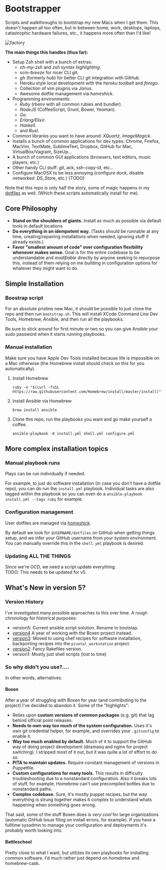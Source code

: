 # Bootstrapper
Scripts and walkthroughs to bootstrap my new Macs when I get them.  This doesn't
happen all too often, but in between home, work, desktops, laptops, catastrophic
hardware failures, etc., it happens more often than I'd like!

![factory](http://f.cl.ly/items/1u3a1A1X0K2k0y0K3a0z/giphy.gif)

**The main things this handles (thus far):**

 - Setup Zsh shell with a bunch of extras:
    - _oh-my-zsh_ and _zsh syntax highlighting_.
    - _scm-breeze_ for nicer CLI git.
    - _gh_ (formerly _hub_) for better CLI git integration with GitHub.
    - Heroku style local development with the _heroku toolbelt_ and _forego_.
    - Collection of vim plugins via _Janus_.
    - Awesome dotfile management via _homeshick_.
 - Programming environments:
    - _Ruby_ (rbenv with all common rubies and bundler).
    - _NodeJS_ (CoffeeScript, Grunt, Bower, Yeoman).
    - _Go_.
    - _Erlang/Elixir_.
    - _Haskell_.
    - and _Rust_.
 - Common libraries you want to have around: _XQuartz_, _ImageMagick_.
 - Installs a bunch of common applications for dev types: Chrome, Firefox,
   MacVim, TextMate, SublimeText, Dropbox, GitHub for Mac, VirtualBox/Vagrant,
   SizeUp...  
 - A bunch of common GUI applications (browsers, text editors, music players,
   etc.)
 - Other handy CLI stuff: git, ack, ssh-copy-id, etc...
 - Configure MacOSX to be less annoying (configure dock, disable networked
   .DS_Store, etc.) {TODO}


Note that this repo is only half the story, some of magic happens in my
[dotfiles](https://github.com/mroth/dotfiles) as well. (Which these scripts
automatically install for me).

## Core Philosophy

 - **Stand on the shoulders of giants.** Install as much as possible via default
   tools in default locations  
 - **Do everything in an idempotent way.** (Tasks should be runnable at any time,
   creating/repairing installations when needed, ignoring stuff if already
   exists.)  
 - **Favor "smallest amount of code" over configuration flexibility whenever
   makes sense.** Goal is for the entire codebase to be understandable and
   *modifiable* directly by anyone seeking to repurpose this, instead of them
   relying on me building in configuration options for whatever they might want
   to do.


## Simple Installation

### Boostrap script

For an absolute pristine new Mac, it should be possible to just clone the repo
and then run `bootstrap.sh`.  This will install XCode Command Line Dev Tools,
Homebrew, Ansible, and then run all the playbooks.  

Be sure to stick around for first minute or two so you can give Ansible your
sudo password when it starts running playbooks.

### Manual installation
Make sure you have Apple Dev Tools installed because life is impossible on a
Mac otherwise (the Homebrew install should check on this for you automatically).

 1. Install Homebrew

    `ruby -e "$(curl -fsSL https://raw.githubusercontent.com/Homebrew/install/master/install)"`

 2. Install Ansible via Homebrew

    `brew install ansible`

 3. Clone this repo, run the playbooks you want and go make yourself a coffee.

    `ansible-playbook -K install.yml shell.yml configure.yml`


## More complex installation topics

### Manual playbook runs
Plays can be run individually if needed.

For example, to just do software installation (in case you don't have a dotfile
repo), you can do run the `install.yml` playbook.  Individual tasks are also
tagged within the playbook so you can even do a
`ansible-playbook install.yml --tags ruby` for example.

### Configuration management
User dotfiles are managed via [homeshick](https://github.com/andsens/homeshick).

By default we look for `$USERNAME/dotfiles` on GitHub when getting things setup,
and we infer your GitHub username from your system environment. You can manually
override this in the `shell.yml` playbook is desired.

### Updating ALL THE THINGS
Since we're OCD, we need a script update everything.  
TODO: This needs to be updated for v5.

## What's New in version 5?

### Version History
I've investigated many possible approaches to this over time. A rough chronology
for historical purposes:

 - version5: Current ansible script solution. Rename to bootslap.
 - [version4][v4] A year of working with the Boxen project instead.
 - [version3][v3]: Moved to using chef recipes for software installation,
   backporting recipes into the `pivotal_workstation` project.
 - [version2][v2]: Fancy Rakefiles version.
 - version1: Mostly just shell scripts (lost to time)

[v4]: #
[v3]: #
[v2]: #


### So why didn't you use?....
In other words, alternatives.

#### Boxen
After a year of struggling with Boxen for year (and contributing to the project)
I've decided to abandon it.  Some of the "highlights":

 - Relies upon **custom versions of common packages** (e.g. git) that lag behind
   official point releases.
 - **Needs to own way too much of the system configuration.** Uses it's own git
   credential helper, for example, and overrides your `.gitconfig` to enable it.
 - **Way too much enabled by default.** Much of it to support the GitHub way of
   doing project development (dnsmasq and nginx for project switching). I
   stripped most of it out, but it was quite a lot of effort to do so.
 - **PITA to maintain updates.**  Require constant management of versions in
   Puppetfile.
 - **Custom configurations for many tools.** This results in difficulty
   troubleshooting due to a nonstandard configuration.  Also it breaks lots of
   stuff, for example, Homebrew can't use precompiled bottles due to nonstandard
   paths.
 - **Complex codebase.** Sure, it's mostly puppet recipes, but the way
   everything is strung together makes it complex to understand whats happening
   when something goes wrong.

That said, some of the stuff Boxen does is _very cool_ for large organizations
(automatic GitHub Issue filing on install errors, for example).  If you have a
fulltime sysadmin to manage your configuration and deployments it's probably
worth looking into.

#### Battleschool
Pretty close to what I want, but utilizes its own playbooks for installing
common software.  I'd much rather just depend on homebrew and homebrew-cask.
